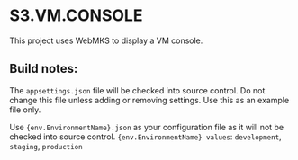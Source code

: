 # S3.VM.CONSOLE

This project uses WebMKS to display a VM console.

## Build notes:

The `appsettings.json` file will be checked into source control. Do not change this file unless adding or removing settings. Use this as an example file only.

Use `{env.EnvironmentName}.json` as your configuration file as it will not be checked into source control.
`{env.EnvironmentName} values`: `development`, `staging`, `production`


